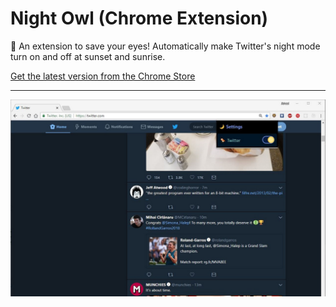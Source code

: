 # Night Owl (Chrome Extension)

🦉 An extension to save your eyes! Automatically make Twitter's night mode turn on and off at sunset and sunrise.

[Get the latest version from the Chrome Store](https://chrome.google.com/webstore/detail/night-owl/iagomahcookmbnimmomjcmiaimmhompf)

---

![TwitterScreenshot](./screenshots/screenshot.JPG)
